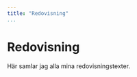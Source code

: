```yaml
---
title: "Redovisning"
...
```

Redovisning
=========================

Här samlar jag alla mina redovisningstexter.